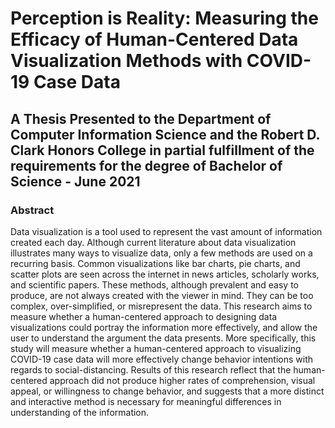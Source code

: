 # Perception is Reality: Measuring the Efficacy of Human-Centered Data Visualization Methods with COVID-19 Case Data
## A Thesis Presented to the Department of Computer Information Science and the Robert D. Clark Honors College in partial fulfillment of the requirements for the degree of Bachelor of Science - June 2021

### Abstract
Data visualization is a tool used to represent the vast amount of information created each day. Although current literature about data visualization illustrates many  ways to visualize data, only a few methods are used on a recurring basis. Common visualizations like bar charts, pie charts, and scatter plots are seen across the internet in news articles, scholarly works, and scientific papers. These methods, although prevalent and easy to produce, are not always created with the viewer in mind. They can be too complex, over-simplified, or misrepresent the data. This research aims to measure whether a human-centered approach to designing data visualizations could portray the information more effectively, and allow the user to understand the argument the data  presents. More specifically, this study will measure whether a human-centered approach to visualizing COVID-19 case data will more effectively change behavior intentions with regards to social-distancing. Results of this research reflect that the human-centered approach did not produce higher rates of comprehension, visual appeal, or willingness to change behavior, and suggests that a more distinct and interactive method is necessary for meaningful differences in understanding of the information. 
